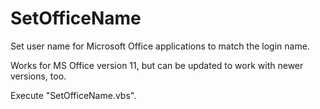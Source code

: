 # SetOfficeName

Set user name for Microsoft Office applications to match the login name.

Works for MS Office version 11, but can be updated to work with newer versions, too.

Execute "SetOfficeName.vbs".